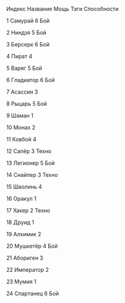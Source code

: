 Индекс Название Мощь
Тэги
Способности

1 Самурай 6
Бой

2 Ниндзя 5
Бой

3 Берсерк 6
Бой

4 Пират 4

5 Варяг 5
Бой

6 Гладиатор 6
Бой

7 Асассин 3

8 Рыцарь 5
Бой

9 Шаман 1

10 Монах 2

11 Ковбой 4

12 Сапёр 3
Техно

13 Легионер 5
Бой

14 Снайпер 3
Техно

15 Шаолинь 4

16 Оракул 1

17 Хакер 2
Техно

18 Друид 1

19 Алхимик 2

20 Мушкетёр 4
Бой

21 Абориген 3

22 Император 2

23 Мумия 1

24 Спартанец 6
Бой
